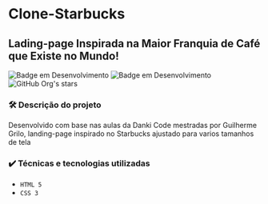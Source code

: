 # Clone-Starbucks

## Lading-page Inspirada na Maior Franquia de Café que Existe no Mundo!

![Badge em Desenvolvimento](http://img.shields.io/static/v1?label=STATUS&message=EM%20DESENVOLVIMENTO&color=GREEN&style=for-the-badge)
![Badge em Desenvolvimento](http://img.shields.io/static/v1?label=RESPONSIVE&message=EM%20PROGRESSO&color=GREEN&style=for-the-badge)
![GitHub Org's stars](https://img.shields.io/github/stars/camilafernanda?style=social)

### 🛠️ Descrição do projeto

Desenvolvido com base nas aulas da Danki Code mestradas por Guilherme Grilo, landing-page inspirado no Starbucks ajustado para varios tamanhos de tela

### ✔️ Técnicas e tecnologias utilizadas

- ``HTML 5``
- ``CSS 3``
